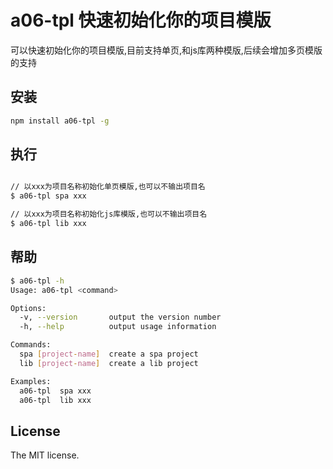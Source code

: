 # a06-tpl 快速初始化你的项目模版

可以快速初始化你的项目模版,目前支持单页,和js库两种模版,后续会增加多页模版的支持

## 安装

```sh
npm install a06-tpl -g
```

## 执行

```sh

// 以xxx为项目名称初始化单页模版,也可以不输出项目名
$ a06-tpl spa xxx

// 以xxx为项目名称初始化js库模版,也可以不输出项目名
$ a06-tpl lib xxx

```

## 帮助

```sh
$ a06-tpl -h
Usage: a06-tpl <command>

Options:
  -v, --version       output the version number
  -h, --help          output usage information

Commands:
  spa [project-name]  create a spa project
  lib [project-name]  create a lib project

Examples:
  a06-tpl  spa xxx
  a06-tpl  lib xxx

```

## License

The MIT license.
